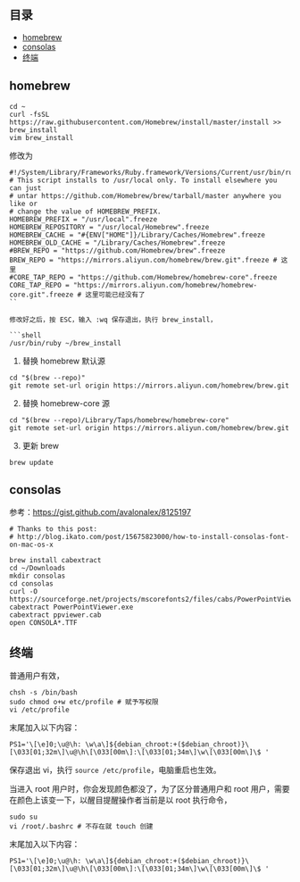 ## 目录

- [homebrew](#homebrew)
- [consolas](#consolas)
- [终端](#终端)

## homebrew

```shell
cd ~
curl -fsSL https://raw.githubusercontent.com/Homebrew/install/master/install >> brew_install
vim brew_install
```

修改为

```
#!/System/Library/Frameworks/Ruby.framework/Versions/Current/usr/bin/ruby
# This script installs to /usr/local only. To install elsewhere you can just
# untar https://github.com/Homebrew/brew/tarball/master anywhere you like or
# change the value of HOMEBREW_PREFIX.
HOMEBREW_PREFIX = "/usr/local".freeze
HOMEBREW_REPOSITORY = "/usr/local/Homebrew".freeze
HOMEBREW_CACHE = "#{ENV["HOME"]}/Library/Caches/Homebrew".freeze
HOMEBREW_OLD_CACHE = "/Library/Caches/Homebrew".freeze
#BREW_REPO = "https://github.com/Homebrew/brew".freeze
BREW_REPO = "https://mirrors.aliyun.com/homebrew/brew.git".freeze # 这里
#CORE_TAP_REPO = "https://github.com/Homebrew/homebrew-core".freeze
CORE_TAP_REPO = "https://mirrors.aliyun.com/homebrew/homebrew-core.git".freeze # 这里可能已经没有了
``

修改好之后，按 ESC，输入 :wq 保存退出，执行 brew_install，

```shell
/usr/bin/ruby ~/brew_install
```

1. 替换 homebrew 默认源

```shell
cd "$(brew --repo)"
git remote set-url origin https://mirrors.aliyun.com/homebrew/brew.git
```

2. 替换 homebrew-core 源

```shell
cd "$(brew --repo)/Library/Taps/homebrew/homebrew-core"
git remote set-url origin https://mirrors.aliyun.com/homebrew/brew.git
```

3. 更新 brew

```shell
brew update
```

## consolas

参考：<https://gist.github.com/avalonalex/8125197>

```shell
# Thanks to this post:
# http://blog.ikato.com/post/15675823000/how-to-install-consolas-font-on-mac-os-x

brew install cabextract
cd ~/Downloads
mkdir consolas
cd consolas
curl -O https://sourceforge.net/projects/mscorefonts2/files/cabs/PowerPointViewer.exe
cabextract PowerPointViewer.exe
cabextract ppviewer.cab
open CONSOLA*.TTF
```

## 终端

普通用户有效，

```shell
chsh -s /bin/bash
sudo chmod o+w etc/profile # 赋予写权限
vi /etc/profile
```

末尾加入以下内容：

```shell
PS1='\[\e]0;\u@\h: \w\a\]${debian_chroot:+($debian_chroot)}\[\033[01;32m\]\u@\h\[\033[00m\]:\[\033[01;34m\]\w\[\033[00m\]\$ '
```

保存退出 vi，执行 `source /etc/profile`，电脑重启也生效。

当进入 root 用户时，你会发现颜色都没了，为了区分普通用户和 root 用户，需要在颜色上该变一下，以醒目提醒操作者当前是以 root 执行命令，

```shell
sudo su
vi /root/.bashrc # 不存在就 touch 创建
```

末尾加入以下内容：

```
PS1='\[\e]0;\u@\h: \w\a\]${debian_chroot:+($debian_chroot)}\[\033[01;32m\]\u@\h\[\033[00m\]:\[\033[01;34m\]\w\[\033[00m\]\$ '
```
